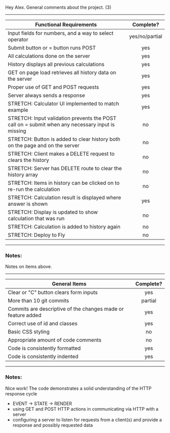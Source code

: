 Hey Alex. General comments about the project. (3)

---

| Functional Requirements                                                                          |   Complete?    |
| ------------------------------------------------------------------------------------------------ | :------------: |
| Input fields for numbers, and a way to select operator                                           | yes/no/partial |
| Submit button or = button runs POST                                                              |      yes       |
| All calculations done on the server                                                              |      yes       |
| History displays all previous calculations                                                       |      yes       |
| GET on page load retrieves all history data on the server                                        |      yes       |
| Proper use of GET and POST requests                                                              |      yes       |
| Server always sends a response                                                                   |      yes       |
| STRETCH: Calculator UI implemented to match example                                              |      yes       |
| STRETCH: Input validation prevents the POST call on = submit when any necessary input is missing |       no       |
| STRETCH: Button is added to clear history both on the page and on the server                     |       no       |
| STRETCH: Client makes a DELETE request to clears the history                                     |       no       |
| STRETCH: Server has DELETE route to clear the history array                                      |       no       |
| STRETCH: Items in history can be clicked on to re-run the calculation                            |       no       |
| STRETCH: Calculation result is displayed where answer is shown                                   |      yes       |
| STRETCH: Display is updated to show calculation that was run                                     |       no       |
| STRETCH: Calculation is added to history again                                                   |       no       |
| STRETCH: Deploy to Fly                                                                           |       no       |

---

### Notes:

Notes on items above.

---

| General Items                                                | Complete? |
| ------------------------------------------------------------ | :-------: |
| Clear or "C" button clears form inputs                       |    yes    |
| More than 10 git commits                                     |  partial  |
| Commits are descriptive of the changes made or feature added |    yes    |
| Correct use of id and classes                                |    yes    |
| Basic CSS styling                                            |    no     |
| Appropriate amount of code comments                          |    no     |
| Code is consistently formatted                               |    yes    |
| Code is consistently indented                                |    yes    |

---

### Notes:

Nice work! The code demonstrates a solid understanding of the HTTP response cycle

- EVENT -> STATE -> RENDER
- using GET and POST HTTP actions in communicating via HTTP with a server
- configuring a server to listen for requests from a client(s) and provide a response and possibly requested data
